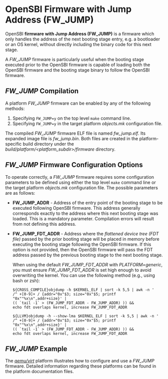 OpenSBI Firmware with Jump Address (FW_JUMP)
============================================

OpenSBI **firmware with Jump Address (FW_JUMP)** is a firmware which only
handles the address of the next booting stage entry, e.g. a bootloader or an OS
kernel, without directly including the binary code for this next stage.

A *FW_JUMP* firmware is particularly useful when the booting stage executed
prior to the OpenSBI firmware is capable of loading both the OpenSBI firmware
and the booting stage binary to follow the OpenSBI firmware.

*FW_JUMP* Compilation
---------------------

A platform *FW_JUMP* firmware can be enabled by any of the following methods:

1. Specifying `FW_JUMP=y` on the top level `make` command line.
2. Specifying `FW_JUMP=y` in the target platform *objects.mk* configuration file.

The compiled *FW_JUMP* firmware ELF file is named *fw_jump.elf*. Its expanded
image file is *fw_jump.bin*. Both files are created in the platform-specific
build directory under the *build/platform/<platform_subdir>/firmware* directory.

*FW_JUMP* Firmware Configuration Options
----------------------------------------

To operate correctly, a *FW_JUMP* firmware requires some configuration
parameters to be defined using either the top level `make` command line or the
target platform *objects.mk* configuration file. The possible parameters are as
follows:

* **FW_JUMP_ADDR** - Address of the entry point of the booting stage to be
  executed following OpenSBI firmware. This address generally corresponds
  exactly to the address where this next booting stage was loaded. This is a
  mandatory parameter. Compilation errors will result from not defining this
  address.

* **FW_JUMP_FDT_ADDR** - Address where the *flattened device tree (FDT file)*
  passed by the prior booting stage will be placed in memory before executing
  the booting stage following the OpenSBI firmware. If this option is not
  provided, then the OpenSBI firmware will pass the FDT address passed by the
  previous booting stage to the next booting stage.

  When using the default *FW_JUMP_FDT_ADDR* with *PLATFORM=generic*, you must
  ensure *FW_JUMP_FDT_ADDR* is set high enough to avoid overwriting the kernel.
  You can use the following method (e.g., using bash or zsh):

  ```
  ${CROSS_COMPILE}objdump -h $KERNEL_ELF | sort -k 5,5 | awk -n '
  /^ +[0-9]+ / {addr="0x"$3; size="0x"$5; printf "0x""%x\n",addr+size}' |
  (( `tail -1` > (FW_JUMP_FDT_ADDR - FW_JUMP_ADDR) )) &&
  echo fdt overlaps kernel, increase FW_JUMP_FDT_ADDR

  ${LLVM}objdump -h --show-lma $KERNEL_ELF | sort -k 5,5 | awk -n '
  /^ +[0-9]+ / {addr="0x"$3; size="0x"$5; printf "0x""%x\n",addr+size}' |
  (( `tail -1` > (FW_JUMP_FDT_ADDR - FW_JUMP_ADDR) )) &&
  echo fdt overlaps kernel, increase FW_JUMP_FDT_ADDR
  ```

*FW_JUMP* Example
-----------------

The *[qemu/virt]* platform illustrates how to configure and use a *FW_JUMP*
firmware. Detailed information regarding these platforms can be found in the
platform documentation files.

[qemu/virt]: ../platform/qemu_virt.md
